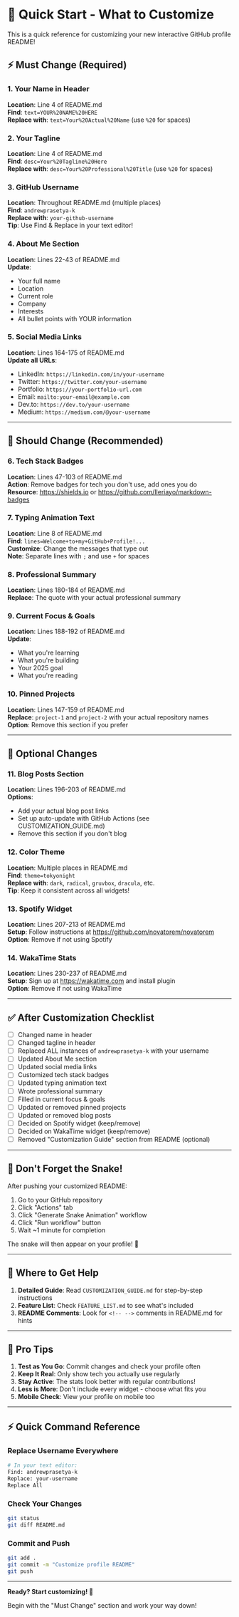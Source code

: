# 🚀 Quick Start - What to Customize

This is a quick reference for customizing your new interactive GitHub profile README!

## ⚡ Must Change (Required)

### 1. Your Name in Header
**Location**: Line 4 of README.md  
**Find**: `text=YOUR%20NAME%20HERE`  
**Replace with**: `text=Your%20Actual%20Name` (use `%20` for spaces)

### 2. Your Tagline
**Location**: Line 4 of README.md  
**Find**: `desc=Your%20Tagline%20Here`  
**Replace with**: `desc=Your%20Professional%20Title` (use `%20` for spaces)

### 3. GitHub Username
**Location**: Throughout README.md (multiple places)  
**Find**: `andrewprasetya-k`  
**Replace with**: `your-github-username`  
**Tip**: Use Find & Replace in your text editor!

### 4. About Me Section
**Location**: Lines 22-43 of README.md  
**Update**:
- Your full name
- Location
- Current role
- Company
- Interests
- All bullet points with YOUR information

### 5. Social Media Links
**Location**: Lines 164-175 of README.md  
**Update all URLs**:
- LinkedIn: `https://linkedin.com/in/your-username`
- Twitter: `https://twitter.com/your-username`
- Portfolio: `https://your-portfolio-url.com`
- Email: `mailto:your-email@example.com`
- Dev.to: `https://dev.to/your-username`
- Medium: `https://medium.com/@your-username`

---

## 🎨 Should Change (Recommended)

### 6. Tech Stack Badges
**Location**: Lines 47-103 of README.md  
**Action**: Remove badges for tech you don't use, add ones you do  
**Resource**: https://shields.io or https://github.com/Ileriayo/markdown-badges

### 7. Typing Animation Text
**Location**: Line 8 of README.md  
**Find**: `lines=Welcome+to+my+GitHub+Profile!...`  
**Customize**: Change the messages that type out  
**Note**: Separate lines with `;` and use `+` for spaces

### 8. Professional Summary
**Location**: Lines 180-184 of README.md  
**Replace**: The quote with your actual professional summary

### 9. Current Focus & Goals
**Location**: Lines 188-192 of README.md  
**Update**:
- What you're learning
- What you're building
- Your 2025 goal
- What you're reading

### 10. Pinned Projects
**Location**: Lines 147-159 of README.md  
**Replace**: `project-1` and `project-2` with your actual repository names  
**Option**: Remove this section if you prefer

---

## 🔧 Optional Changes

### 11. Blog Posts Section
**Location**: Lines 196-203 of README.md  
**Options**:
- Add your actual blog post links
- Set up auto-update with GitHub Actions (see CUSTOMIZATION_GUIDE.md)
- Remove this section if you don't blog

### 12. Color Theme
**Location**: Multiple places in README.md  
**Find**: `theme=tokyonight`  
**Replace with**: `dark`, `radical`, `gruvbox`, `dracula`, etc.  
**Tip**: Keep it consistent across all widgets!

### 13. Spotify Widget
**Location**: Lines 207-213 of README.md  
**Setup**: Follow instructions at https://github.com/novatorem/novatorem  
**Option**: Remove if not using Spotify

### 14. WakaTime Stats
**Location**: Lines 230-237 of README.md  
**Setup**: Sign up at https://wakatime.com and install plugin  
**Option**: Remove if not using WakaTime

---

## ✅ After Customization Checklist

- [ ] Changed name in header
- [ ] Changed tagline in header  
- [ ] Replaced ALL instances of `andrewprasetya-k` with your username
- [ ] Updated About Me section
- [ ] Updated social media links
- [ ] Customized tech stack badges
- [ ] Updated typing animation text
- [ ] Wrote professional summary
- [ ] Filled in current focus & goals
- [ ] Updated or removed pinned projects
- [ ] Updated or removed blog posts
- [ ] Decided on Spotify widget (keep/remove)
- [ ] Decided on WakaTime widget (keep/remove)
- [ ] Removed "Customization Guide" section from README (optional)

---

## 🐍 Don't Forget the Snake!

After pushing your customized README:

1. Go to your GitHub repository
2. Click "Actions" tab
3. Click "Generate Snake Animation" workflow
4. Click "Run workflow" button
5. Wait ~1 minute for completion

The snake will then appear on your profile! 🎉

---

## 📝 Where to Get Help

1. **Detailed Guide**: Read `CUSTOMIZATION_GUIDE.md` for step-by-step instructions
2. **Feature List**: Check `FEATURE_LIST.md` to see what's included
3. **README Comments**: Look for `<!-- -->` comments in README.md for hints

---

## 🎯 Pro Tips

1. **Test as You Go**: Commit changes and check your profile often
2. **Keep It Real**: Only show tech you actually use regularly
3. **Stay Active**: The stats look better with regular contributions!
4. **Less is More**: Don't include every widget - choose what fits you
5. **Mobile Check**: View your profile on mobile too

---

## ⚡ Quick Command Reference

### Replace Username Everywhere
```bash
# In your text editor:
Find: andrewprasetya-k
Replace: your-username
Replace All
```

### Check Your Changes
```bash
git status
git diff README.md
```

### Commit and Push
```bash
git add .
git commit -m "Customize profile README"
git push
```

---

**Ready? Start customizing! 🚀**

Begin with the "Must Change" section and work your way down!
